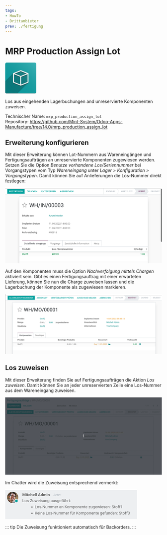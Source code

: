 ```yaml
---
tags:
- HowTo
- Drittanbieter
prev: ./fertigung
---
```

# MRP Production Assign Lot
![icon_oms_box](assets/icon_oms_box.png)

Los aus eingehenden Lagerbuchungen and unreservierte Komponenten zuweisen.

Technischer Name: `mrp_production_assign_lot`\
Repository: <https://github.com/Mint-System/Odoo-Apps-Manufacture/tree/14.0/mrp_production_assign_lot>

## Erweiterung konfigurieren

Mit dieser Erweiterung können Lot-Nummern aus Wareneingängen und Fertigungsaufträgen an unreservierte Komponenten zugewiesen werden. Setzen Sie die Option *Benutze vorhandene Los/Seriennummer* bei Vorgangstypen  vom Typ *Wareneingang* unter *Lager > Konfiguration > Vorgangstypen*. Damit können Sie auf Anlieferungen die Los-Nummer direkt festlegen:

![](assets/MRP%20Production%20Assign%20Lot%20Wareneingang.png)

Auf den Komponenten muss die Option *Nachverfolgung mittels Chargen* aktiviert sein. Gibt es einen Fertigungsauftrag mit einer erwarteten Lieferung, können Sie nun die Charge zuweisen lassen und die Lagerbuchung der Komponente als zugewiesen markieren.

![](assets/MRP%20Production%20Assign%20Lot%20Fertigungsauftrag.png)

## Los zuweisen

Mit dieser Erweiterung finden Sie auf Fertigungsaufträgen die Aktion *Los zuweisen*. Damit können Sie an jeder unreservierten Zeile eine Los-Nummer aus dem Wareneingang zuweisen.

![MRP Production Assign Lot](assets/MRP%20Production%20Assign%20Lot.gif)

Im Chatter wird die Zuweisung entsprechend vermerkt:

![](assets/MRP%20Production%20Assign%20Lot%20Chatter.png)

::: tip
Die Zuweisung funktioniert automatisch für Backorders.
:::